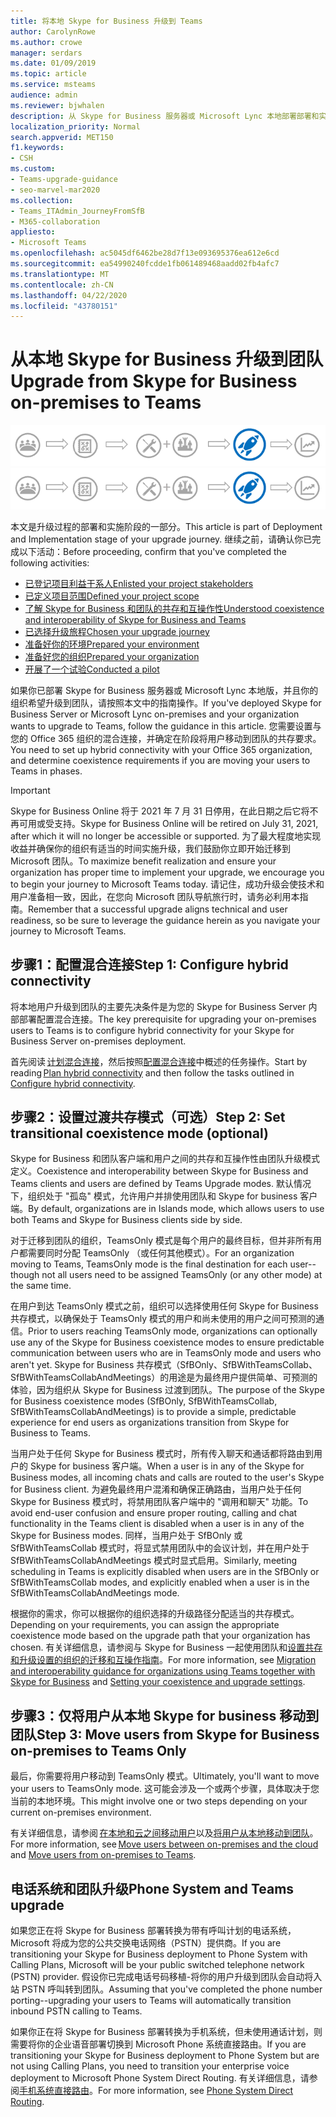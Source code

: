 ```yaml
---
title: 将本地 Skype for Business 升级到 Teams
author: CarolynRowe
ms.author: crowe
manager: serdars
ms.date: 01/09/2019
ms.topic: article
ms.service: msteams
audience: admin
ms.reviewer: bjwhalen
description: 从 Skype for Business 服务器或 Microsoft Lync 本地部署部署和实施到团队的升级。
localization_priority: Normal
search.appverid: MET150
f1.keywords:
- CSH
ms.custom:
- Teams-upgrade-guidance
- seo-marvel-mar2020
ms.collection:
- Teams_ITAdmin_JourneyFromSfB
- M365-collaboration
appliesto:
- Microsoft Teams
ms.openlocfilehash: ac5045df6462be28d7f13e093695376ea612e6cd
ms.sourcegitcommit: ea54990240fcdde1fb061489468aadd02fb4afc7
ms.translationtype: MT
ms.contentlocale: zh-CN
ms.lasthandoff: 04/22/2020
ms.locfileid: "43780151"
---
```

# <a name="upgrade-from-skype-for-business-on-premises-to-teams"></a><span data-ttu-id="001fd-103">从本地 Skype for Business 升级到团队</span><span class="sxs-lookup"><span data-stu-id="001fd-103">Upgrade from Skype for Business on-premises to Teams</span></span>

<span data-ttu-id="001fd-104">![升级旅行图，强调部署和实现](media/upgrade-banner-deployment.png "升级旅程的阶段，重点介绍部署和实施阶段")</span><span class="sxs-lookup"><span data-stu-id="001fd-104">![Upgrade journey diagram, emphasizing Deployment and Implementation](media/upgrade-banner-deployment.png "Stages of the upgrade journey, with emphasis on the Deployment and Implementation stage")</span></span>

<span data-ttu-id="001fd-105">本文是升级过程的部署和实施阶段的一部分。</span><span class="sxs-lookup"><span data-stu-id="001fd-105">This article is part of Deployment and Implementation stage of your upgrade journey.</span></span> <span data-ttu-id="001fd-106">继续之前，请确认你已完成以下活动：</span><span class="sxs-lookup"><span data-stu-id="001fd-106">Before proceeding, confirm that you've completed the following activities:</span></span>

-   [<span data-ttu-id="001fd-107">已登记项目利益干系人</span><span class="sxs-lookup"><span data-stu-id="001fd-107">Enlisted your project stakeholders</span></span>](upgrade-enlist-stakeholders.md)
-   [<span data-ttu-id="001fd-108">已定义项目范围</span><span class="sxs-lookup"><span data-stu-id="001fd-108">Defined your project scope</span></span>](https://aka.ms/SkypetoTeams-Scope)
-   [<span data-ttu-id="001fd-109">了解 Skype for Business 和团队的共存和互操作性</span><span class="sxs-lookup"><span data-stu-id="001fd-109">Understood coexistence and interoperability of Skype for Business and Teams</span></span>](https://aka.ms/SkypeToTeams-Coexist)
-   [<span data-ttu-id="001fd-110">已选择升级旅程</span><span class="sxs-lookup"><span data-stu-id="001fd-110">Chosen your upgrade journey</span></span>](upgrade-and-coexistence-of-skypeforbusiness-and-teams.md)
-   [<span data-ttu-id="001fd-111">准备好你的环境</span><span class="sxs-lookup"><span data-stu-id="001fd-111">Prepared your environment</span></span>](https://aka.ms/SkypeToTeams-TechnicalReadiness)
-   [<span data-ttu-id="001fd-112">准备好您的组织</span><span class="sxs-lookup"><span data-stu-id="001fd-112">Prepared your organization</span></span>](https://aka.ms/SkypeToTeams-UserReadiness)
-   [<span data-ttu-id="001fd-113">开展了一个试验</span><span class="sxs-lookup"><span data-stu-id="001fd-113">Conducted a pilot</span></span>](https://aka.ms/SkypeToTeams-Pilot)

<span data-ttu-id="001fd-114">如果你已部署 Skype for Business 服务器或 Microsoft Lync 本地版，并且你的组织希望升级到团队，请按照本文中的指南操作。</span><span class="sxs-lookup"><span data-stu-id="001fd-114">If you've deployed Skype for Business Server or Microsoft Lync on-premises and your organization wants to upgrade to Teams, follow the guidance in this article.</span></span> <span data-ttu-id="001fd-115">您需要设置与您的 Office 365 组织的混合连接，并确定在阶段将用户移动到团队的共存要求。</span><span class="sxs-lookup"><span data-stu-id="001fd-115">You need to set up hybrid connectivity with your Office 365 organization, and determine coexistence requirements if you are moving your users to Teams in phases.</span></span> 

> [!IMPORTANT]
> <span data-ttu-id="001fd-116">Skype for Business Online 将于 2021 年 7 月 31 日停用，在此日期之后它将不再可用或受支持。</span><span class="sxs-lookup"><span data-stu-id="001fd-116">Skype for Business Online will be retired on July 31, 2021, after which it will no longer be accessible or supported.</span></span> <span data-ttu-id="001fd-117">为了最大程度地实现收益并确保你的组织有适当的时间实施升级，我们鼓励你立即开始迁移到 Microsoft 团队。</span><span class="sxs-lookup"><span data-stu-id="001fd-117">To maximize benefit realization and ensure your organization has proper time to implement your upgrade, we encourage you to begin your journey to Microsoft Teams today.</span></span> <span data-ttu-id="001fd-118">请记住，成功升级会使技术和用户准备相一致，因此，在您向 Microsoft 团队导航旅行时，请务必利用本指南。</span><span class="sxs-lookup"><span data-stu-id="001fd-118">Remember that a successful upgrade aligns technical and user readiness, so be sure to leverage the guidance herein as you navigate your journey to Microsoft Teams.</span></span>

## <a name="step-1-configure-hybrid-connectivity"></a><span data-ttu-id="001fd-119">步骤1：配置混合连接</span><span class="sxs-lookup"><span data-stu-id="001fd-119">Step 1: Configure hybrid connectivity</span></span> 

<span data-ttu-id="001fd-120">将本地用户升级到团队的主要先决条件是为您的 Skype for Business Server 内部部署配置混合连接。</span><span class="sxs-lookup"><span data-stu-id="001fd-120">The key prerequisite for upgrading your on-premises users to Teams is to configure hybrid connectivity for your Skype for Business Server on-premises deployment.</span></span> 

<span data-ttu-id="001fd-121">首先阅读 [计划混合连接](https://docs.microsoft.com/SkypeForBusiness/hybrid/plan-hybrid-connectivity?toc=/SkypeForBusiness/sfbhybridtoc/toc.json)，然后按照[配置混合连接](https://docs.microsoft.com/skypeforbusiness/skype-for-business-hybrid-solutions/deploy-hybrid-connectivity/deploy-hybrid-connectivity)中概述的任务操作。</span><span class="sxs-lookup"><span data-stu-id="001fd-121">Start by reading [Plan hybrid connectivity](https://docs.microsoft.com/SkypeForBusiness/hybrid/plan-hybrid-connectivity?toc=/SkypeForBusiness/sfbhybridtoc/toc.json) and then follow the tasks outlined in [Configure hybrid connectivity](https://docs.microsoft.com/skypeforbusiness/skype-for-business-hybrid-solutions/deploy-hybrid-connectivity/deploy-hybrid-connectivity).</span></span>


## <a name="step-2-set-transitional-coexistence-mode-optional"></a><span data-ttu-id="001fd-122">步骤2：设置过渡共存模式（可选）</span><span class="sxs-lookup"><span data-stu-id="001fd-122">Step 2: Set transitional coexistence mode (optional)</span></span>

<span data-ttu-id="001fd-123">Skype for Business 和团队客户端和用户之间的共存和互操作性由团队升级模式定义。</span><span class="sxs-lookup"><span data-stu-id="001fd-123">Coexistence and interoperability between Skype for Business and Teams clients and users are defined by Teams Upgrade modes.</span></span>  <span data-ttu-id="001fd-124">默认情况下，组织处于 "孤岛" 模式，允许用户并排使用团队和 Skype for business 客户端。</span><span class="sxs-lookup"><span data-stu-id="001fd-124">By default, organizations are in Islands mode, which allows users to use both Teams and Skype for Business clients side by side.</span></span>

<span data-ttu-id="001fd-125">对于迁移到团队的组织，TeamsOnly 模式是每个用户的最终目标，但并非所有用户都需要同时分配 TeamsOnly （或任何其他模式）。</span><span class="sxs-lookup"><span data-stu-id="001fd-125">For an organization moving to Teams, TeamsOnly mode is the final destination for each user--though not all users need to be assigned TeamsOnly (or any other mode) at the same time.</span></span>

<span data-ttu-id="001fd-126">在用户到达 TeamsOnly 模式之前，组织可以选择使用任何 Skype for Business 共存模式，以确保处于 TeamsOnly 模式的用户和尚未使用的用户之间可预测的通信。</span><span class="sxs-lookup"><span data-stu-id="001fd-126">Prior to users reaching TeamsOnly mode, organizations can optionally use any of the Skype for Business coexistence modes to ensure predictable communication between users who are in TeamsOnly mode and users who aren't yet.</span></span>  <span data-ttu-id="001fd-127">Skype for Business 共存模式（SfBOnly、SfBWithTeamsCollab、SfBWithTeamsCollabAndMeetings）的用途是为最终用户提供简单、可预测的体验，因为组织从 Skype for Business 过渡到团队。</span><span class="sxs-lookup"><span data-stu-id="001fd-127">The purpose of the Skype for Business coexistence modes (SfBOnly, SfBWithTeamsCollab, SfBWithTeamsCollabAndMeetings) is to provide a simple, predictable experience for end users as organizations transition from Skype for Business to Teams.</span></span> 

<span data-ttu-id="001fd-128">当用户处于任何 Skype for Business 模式时，所有传入聊天和通话都将路由到用户的 Skype for business 客户端。</span><span class="sxs-lookup"><span data-stu-id="001fd-128">When a user is in any of the Skype for Business modes, all incoming chats and calls are routed to the user's Skype for Business client.</span></span> <span data-ttu-id="001fd-129">为避免最终用户混淆和确保正确路由，当用户处于任何 Skype for Business 模式时，将禁用团队客户端中的 "调用和聊天" 功能。</span><span class="sxs-lookup"><span data-stu-id="001fd-129">To avoid end-user confusion and ensure proper routing, calling and chat functionality in the Teams client is disabled when a user is in any of the Skype for Business modes.</span></span> <span data-ttu-id="001fd-130">同样，当用户处于 SfBOnly 或 SfBWithTeamsCollab 模式时，将显式禁用团队中的会议计划，并在用户处于 SfBWithTeamsCollabAndMeetings 模式时显式启用。</span><span class="sxs-lookup"><span data-stu-id="001fd-130">Similarly, meeting scheduling in Teams is explicitly disabled when users are in the SfBOnly or SfBWithTeamsCollab modes, and explicitly enabled when a user is in the SfBWithTeamsCollabAndMeetings mode.</span></span>

<span data-ttu-id="001fd-131">根据你的需求，你可以根据你的组织选择的升级路径分配适当的共存模式。</span><span class="sxs-lookup"><span data-stu-id="001fd-131">Depending on your requirements, you can assign the appropriate coexistence mode based on the upgrade path that your organization has chosen.</span></span> <span data-ttu-id="001fd-132">有关详细信息，请参阅与 Skype for Business 一起使用团队和[设置共存和升级设置](https://aka.ms/SkypeToTeams-SetCoexistence)[的组织的迁移和互操作指南](migration-interop-guidance-for-teams-with-skype.md)。</span><span class="sxs-lookup"><span data-stu-id="001fd-132">For more information, see [Migration and interoperability guidance for organizations using Teams together with Skype for Business](migration-interop-guidance-for-teams-with-skype.md) and [Setting your coexistence and upgrade settings](https://aka.ms/SkypeToTeams-SetCoexistence).</span></span>


## <a name="step-3-move-users-from-skype-for-business-on-premises-to-teams-only"></a><span data-ttu-id="001fd-133">步骤3：仅将用户从本地 Skype for business 移动到团队</span><span class="sxs-lookup"><span data-stu-id="001fd-133">Step 3: Move users from Skype for Business on-premises to Teams Only</span></span>

<span data-ttu-id="001fd-134">最后，你需要将用户移动到 TeamsOnly 模式。</span><span class="sxs-lookup"><span data-stu-id="001fd-134">Ultimately, you'll want to move your users to TeamsOnly mode.</span></span> <span data-ttu-id="001fd-135">这可能会涉及一个或两个步骤，具体取决于您当前的本地环境。</span><span class="sxs-lookup"><span data-stu-id="001fd-135">This might involve one or two steps depending on your current on-premises environment.</span></span>  

<span data-ttu-id="001fd-136">有关详细信息，请参阅 [在本地和云之间移动用户](https://docs.microsoft.com/SkypeForBusiness/hybrid/move-users-between-on-premises-and-cloud)以及[将用户从本地移动到团队](https://docs.microsoft.com/SkypeForBusiness/hybrid/move-users-from-on-premises-to-teams)。</span><span class="sxs-lookup"><span data-stu-id="001fd-136">For more information, see [Move users between on-premises and the cloud](https://docs.microsoft.com/SkypeForBusiness/hybrid/move-users-between-on-premises-and-cloud) and [Move users from on-premises to Teams](https://docs.microsoft.com/SkypeForBusiness/hybrid/move-users-from-on-premises-to-teams).</span></span> 



## <a name="phone-system-and-teams-upgrade"></a><span data-ttu-id="001fd-137">电话系统和团队升级</span><span class="sxs-lookup"><span data-stu-id="001fd-137">Phone System and Teams upgrade</span></span>

<span data-ttu-id="001fd-138">如果您正在将 Skype for Business 部署转换为带有呼叫计划的电话系统，Microsoft 将成为您的公共交换电话网络（PSTN）提供商。</span><span class="sxs-lookup"><span data-stu-id="001fd-138">If you are transitioning your Skype for Business deployment to Phone System with Calling Plans, Microsoft will be your public switched telephone network (PSTN) provider.</span></span> <span data-ttu-id="001fd-139">假设你已完成电话号码移植-将你的用户升级到团队会自动将入站 PSTN 呼叫转到团队。</span><span class="sxs-lookup"><span data-stu-id="001fd-139">Assuming that you've completed the phone number porting--upgrading your users to Teams will automatically transition inbound PSTN calling to Teams.</span></span>

<span data-ttu-id="001fd-140">如果你正在将 Skype for Business 部署转换为手机系统，但未使用通话计划，则需要将你的企业语音部署切换到 Microsoft Phone 系统直接路由。</span><span class="sxs-lookup"><span data-stu-id="001fd-140">If you are transitioning your Skype for Business deployment to Phone System but are not using Calling Plans, you  need to transition your enterprise voice deployment to Microsoft Phone System Direct Routing.</span></span> <span data-ttu-id="001fd-141">有关详细信息，请参阅[手机系统直接路由](direct-routing-landing-page.md)。</span><span class="sxs-lookup"><span data-stu-id="001fd-141">For more information, see [Phone System Direct Routing](direct-routing-landing-page.md).</span></span>

